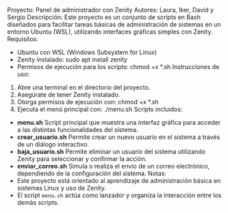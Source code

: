 Proyecto: Panel de administrador con Zenity
Autores: Laura, Iker, David y Sergio
Descripción:
Este proyecto es un conjunto de scripts en Bash diseñados para facilitar tareas
básicas de administración de sistemas en un entorno Ubuntu (WSL), utilizando
interfaces gráficas simples con Zenity.
Requisitos:
- Ubuntu con WSL (Windows Subsystem for Linux)
- Zenity instalado: sudo apt install zenity
- Permisos de ejecución para los scripts: chmod +x *.sh
Instrucciones de uso:
1. Abre una terminal en el directorio del proyecto.
2. Asegúrate de tener Zenity instalado.
3. Otorga permisos de ejecución con:
chmod +x *.sh
4. Ejecuta el menú principal con:
./menu.sh
Scripts incluidos:
- **menu.sh**
Script principal que muestra una interfaz gráfica para acceder a las distintas
funcionalidades del sistema.
- **crear_usuario.sh**
Permite crear un nuevo usuario en el sistema a través de un diálogo interactivo.
- **baja_usuario.sh**
Permite eliminar un usuario del sistema utilizando Zenity para seleccionar y
confirmar la acción.
- **enviar_correo.sh**
Simula o realiza el envío de un correo electrónico, dependiendo de la
configuración del sistema.
Notas:
- Este proyecto está orientado al aprendizaje de administración básica en
sistemas Linux y uso de Zenity.
- El script `menu.sh` actúa como lanzador y organiza la interacción entre los
demás scripts.
